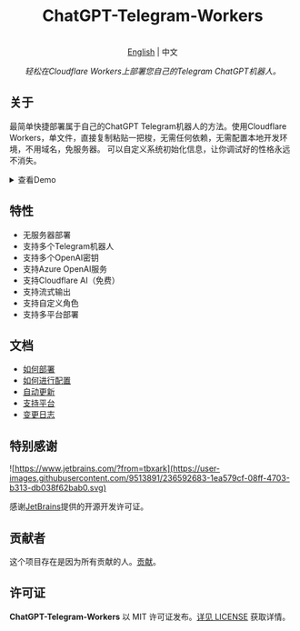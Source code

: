 <h1 align="center">
ChatGPT-Telegram-Workers
</h1>

<p align="center">
    <br> <a href="README.md">English</a> | 中文
</p>
<p align="center">
    <em>轻松在Cloudflare Workers上部署您自己的Telegram ChatGPT机器人。</em>
</p>

## 关于
最简单快捷部署属于自己的ChatGPT Telegram机器人的方法。使用Cloudflare Workers，单文件，直接复制粘贴一把梭，无需任何依赖，无需配置本地开发环境，不用域名，免服务器。 可以自定义系统初始化信息，让你调试好的性格永远不消失。

<details>
<summary>查看Demo</summary>
<img style="max-width: 600px;" alt="image" src="doc/demo.jpg">
</details>

## 特性

- 无服务器部署
- 支持多个Telegram机器人
- 支持多个OpenAI密钥
- 支持Azure OpenAI服务
- 支持Cloudflare AI（免费）
- 支持流式输出
- 支持自定义角色
- 支持多平台部署

## 文档

- [如何部署](./doc/cn/DEPLOY.md)
- [如何进行配置](./doc/cn/CONFIG.md)
- [自动更新](./doc/cn/ACTION.md)
- [支持平台](./doc/cn/PLATFORM.md)
- [变更日志](./doc/cn/CHANGELOG.md)


## 特别感谢

![https://www.jetbrains.com/?from=tbxark](https://user-images.githubusercontent.com/9513891/236592683-1ea579cf-08ff-4703-b313-db038f62bab0.svg)

感谢[JetBrains](https://www.jetbrains.com/?from=tbxark)提供的开源开发许可证。


## 贡献者

这个项目存在是因为所有贡献的人。[贡献](https://github.com/tbxark/ChatGPT-Telegram-Workers/graphs/contributors)。

## 许可证

**ChatGPT-Telegram-Workers** 以 MIT 许可证发布。[详见 LICENSE](LICENSE) 获取详情。

